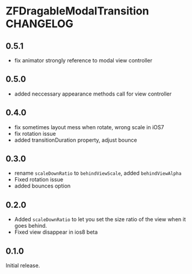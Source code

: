 # ZFDragableModalTransition CHANGELOG

## 0.5.1

- fix animator strongly reference to modal view controller

## 0.5.0

- added neccessary appearance methods call for view controller

## 0.4.0

- fix sometimes layout mess when rotate, wrong scale in iOS7
- fix rotation issue
- added transitionDuration property, adjust bounce

## 0.3.0

- rename `scaleDownRatio` to `behindViewScale`, added `behindViewAlpha`
- Fixed rotation issue
- added bounces option

## 0.2.0

- Added `scaleDownRatio` to let you set the size ratio of the view when it goes behind.
- Fixed view disappear in ios8 beta

## 0.1.0

Initial release.
